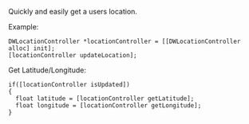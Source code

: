 Quickly and easily get a users location.

Example:

    DWLocationController *locationController = [[DWLocationController alloc] init];
    [locationController updateLocation];

Get Latitude/Longitude:

    if([locationController isUpdated])
    {
      float latitude = [locationController getLatitude];
      float longitude = [locationController getLongitude];
    }
